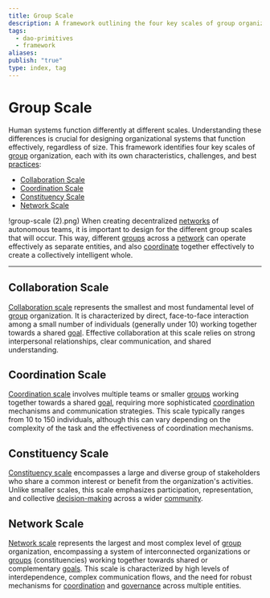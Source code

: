 ```yaml
---
title: Group Scale
description: A framework outlining the four key scales of group organization, tailored for DAO contexts.
tags:
  - dao-primitives
  - framework
aliases: 
publish: "true"
type: index, tag
---
```


# Group Scale

Human systems function differently at different scales. Understanding these differences is crucial for designing organizational systems that function effectively, regardless of size. This framework identifies four key scales of [group](tags/groups.md) organization, each with its own characteristics, challenges, and best [practices](tags/practices.md):

- [Collaboration Scale](artifacts/guides/dao-primitives-framework/group-scale/collaboration-scale.md)
- [Coordination Scale](artifacts/guides/dao-primitives-framework/group-scale/coordination-scale.md)
- [Constituency Scale](artifacts/guides/dao-primitives-framework/group-scale/constituency-scale.md)
- [Network Scale](artifacts/guides/dao-primitives-framework/group-scale/network-scale.md)


!group-scale (2).png)
When creating decentralized [networks](tags/networks.md) of autonomous teams, it is important to design for the different group scales that will occur. This way, different [groups](tags/groups.md) across a [network](tags/networks.md) can operate effectively as separate entities, and also [coordinate](tags/coordination.md) together effectively to create a collectively intelligent whole.

---

## Collaboration Scale

[Collaboration scale](artifacts/guides/dao-primitives-framework/group-scale/collaboration-scale.md) represents the smallest and most fundamental level of [group](tags/groups.md) organization. It is characterized by direct, face-to-face interaction among a small number of individuals (generally under 10) working together towards a shared [goal](tags/purpose.md). Effective collaboration at this scale relies on strong interpersonal relationships, clear communication, and shared understanding.

## Coordination Scale

[Coordination scale](artifacts/guides/dao-primitives-framework/group-scale/coordination-scale.md) involves multiple teams or smaller [groups](tags/groups.md) working together towards a shared [goal](tags/purpose.md), requiring more sophisticated [coordination](tags/coordination.md) mechanisms and communication strategies. This scale typically ranges from 10 to 150 individuals, although this can vary depending on the complexity of the task and the effectiveness of coordination mechanisms.

## Constituency Scale

[Constituency scale](artifacts/guides/dao-primitives-framework/group-scale/constituency-scale.md) encompasses a large and diverse group of stakeholders who share a common interest or benefit from the organization's activities. Unlike smaller scales, this scale emphasizes participation, representation, and collective [decision-making](tags/decisions.md) across a wider [community](tags/community.md).

## Network Scale

[Network scale](artifacts/guides/dao-primitives-framework/group-scale/network-scale.md) represents the largest and most complex level of [group](tags/groups.md) organization, encompassing a system of interconnected organizations or [groups](tags/groups.md) (constituencies) working together towards shared or complementary [goals](tags/purpose.md). This scale is characterized by high levels of interdependence, complex communication flows, and the need for robust mechanisms for [coordination](tags/coordination.md) and [governance](tags/governance.md) across multiple entities.


